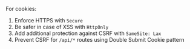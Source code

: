 For cookies:

1. Enforce HTTPS with `Secure`
2. Be safer in case of XSS with `HttpOnly`
3. Add additional protection against CSRF with `SameSite: Lax`
4. Prevent CSRF for `/api/*` routes using Double Submit Cookie pattern
